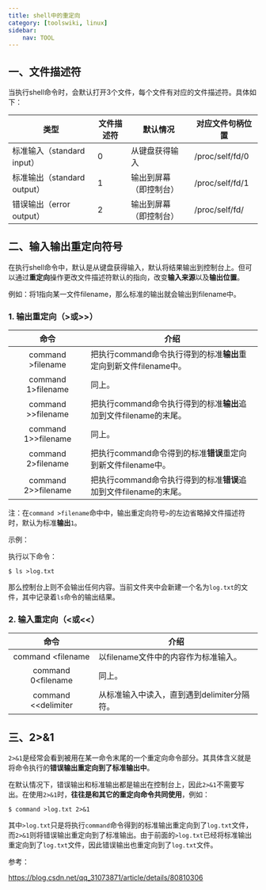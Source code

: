 ```yaml
---
title: shell中的重定向
category: [toolswiki, linux]
sidebar:
    nav: TOOL
---
```


## 一、文件描述符

当执行shell命令时，会默认打开3个文件，每个文件有对应的文件描述符。具体如下：

| 类型                        | 文件描述符 | 默认情况               | 对应文件句柄位置 |
| --------------------------- | ---------- | ---------------------- | ---------------- |
| 标准输入（standard input）  | 0          | 从键盘获得输入         | /proc/self/fd/0  |
| 标准输出（standard output） | 1          | 输出到屏幕（即控制台） | /proc/self/fd/1  |
| 错误输出（error output）    | 2          | 输出到屏幕（即控制台） | /proc/self/fd/   |

## 二、输入输出重定向符号

在执行shell命令中，默认是从键盘获得输入，默认将结果输出到控制台上。但可以通过**重定向**操作更改文件描述符默认的指向，改变**输入来源**以及**输出位置**。

例如：将1指向某一文件filename，那么标准的输出就会输出到filename中。

### 1. 输出重定向（>或>>）

|        命令         | 介绍                                                         |
| :-----------------: | ------------------------------------------------------------ |
|  command >filename  | 把执行command命令执行得到的标准**输出**重定向到新文件filename中。 |
| command 1>filename  | 同上。                                                       |
| command >>filename  | 把执行command命令执行得到的标准**输出**追加到文件filename的末尾。 |
| command 1>>filename | 同上。                                                       |
| command 2>filename  | 把执行command命令得到的标准**错误**重定向到新文件filename中。 |
| command 2>>filename | 把执行command命令执行得到的标准**错误**追加到文件filename的末尾。 |

注：在`command >filename`命中中，输出重定向符号`>`的左边省略掉文件描述符时，默认为标准**输出**`1`。

示例：

执行以下命令：

```shell
$ ls >log.txt
```

那么控制台上则不会输出任何内容。当前文件夹中会新建一个名为`log.txt`的文件，其中记录着`ls`命令的输出结果。

### 2. 输入重定向（<或<<）

|        命令         | 介绍                                        |
| :-----------------: | ------------------------------------------- |
|  command <filename  | 以filename文件中的内容作为标准输入。        |
| command 0<filename  | 同上。                                      |
| command <<delimiter | 从标准输入中读入，直到遇到delimiter分隔符。 |



## 三、2>&1

`2>&1`是经常会看到被用在某一命令末尾的一个重定向命令部分。其具体含义就是将命令执行的**错误输出重定向到了标准输出中**。

在默认情况下，错误输出和标准输出都是输出在控制台上，因此`2>&1`不需要写出。在使用`2>&1`时，**往往是和其它的重定向命令共同使用**，例如：

```shell
$ command >log.txt 2>&1
```

其中`>log.txt`只是将执行`command`命令得到的标准输出重定向到了`log.txt`文件，而`2>&1`则将错误输出重定向到了标准输出。由于前面的`>log.txt`已经将标准输出重定向到了`log.txt`文件，因此错误输出也重定向到了`log.txt`文件。










参考：

https://blog.csdn.net/qq_31073871/article/details/80810306